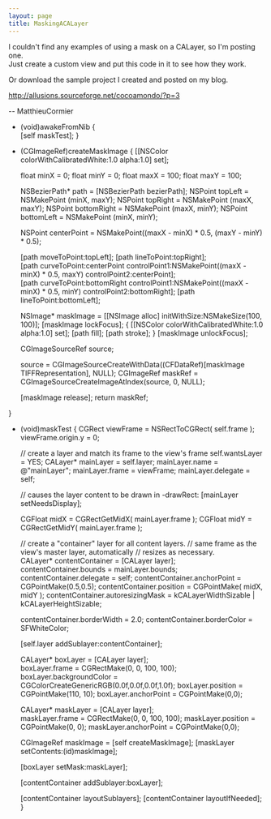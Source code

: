```yaml
---
layout: page
title: MaskingACALayer
---
```



I couldn't find any examples of using a mask on a CALayer, so I'm posting one.  
Just create a custom view and put this code in it to see how they work.

Or download the sample project I created and posted on my blog.

http://allusions.sourceforge.net/cocoamondo/?p=3

-- MatthieuCormier

    

- (void)awakeFromNib {    
  [self maskTest]; 
}

- (CGImageRef)createMaskImage {
  [[NSColor colorWithCalibratedWhite:1.0 alpha:1.0] set];
  
  float minX = 0;
  float minY = 0;
  float maxX = 100;
  float maxY = 100;  
  
  NSBezierPath* path = [NSBezierPath bezierPath];
  NSPoint topLeft     = NSMakePoint (minX, maxY);
	NSPoint topRight    = NSMakePoint (maxX, maxY);
	NSPoint bottomRight = NSMakePoint (maxX, minY);
	NSPoint bottomLeft  = NSMakePoint (minX, minY);
  
  NSPoint centerPoint = NSMakePoint((maxX - minX) * 0.5, (maxY - minY) * 0.5);
  
  [path moveToPoint:topLeft];
  [path lineToPoint:topRight];  
  [path curveToPoint:centerPoint controlPoint1:NSMakePoint((maxX - minX) * 0.5, maxY) 
       controlPoint2:centerPoint];  
  [path curveToPoint:bottomRight controlPoint1:NSMakePoint((maxX - minX) * 0.5, minY) 
       controlPoint2:bottomRight];
  [path lineToPoint:bottomLeft];
  
  NSImage* maskImage = [[NSImage alloc] initWithSize:NSMakeSize(100, 100)];
  [maskImage lockFocus];
  {
    [[NSColor colorWithCalibratedWhite:1.0 alpha:1.0] set];
    [path fill];
    [path stroke];
  }
  [maskImage unlockFocus];
    
 
  CGImageSourceRef source;
  
  source = CGImageSourceCreateWithData((CFDataRef)[maskImage TIFFRepresentation], NULL);
  CGImageRef maskRef =  CGImageSourceCreateImageAtIndex(source, 0, NULL);
  
  [maskImage release];
  return maskRef;
  
}



- (void)maskTest {
  CGRect viewFrame = NSRectToCGRect( self.frame );
  viewFrame.origin.y = 0;
  
  // create a layer and match its frame to the view's frame
  self.wantsLayer = YES;
  CALayer* mainLayer = self.layer;
  mainLayer.name = @"mainLayer";
  mainLayer.frame = viewFrame;
  mainLayer.delegate = self;
  
  // causes the layer content to be drawn in -drawRect:
  [mainLayer setNeedsDisplay];
  
  
  CGFloat midX = CGRectGetMidX( mainLayer.frame );
  CGFloat midY = CGRectGetMidY( mainLayer.frame );
  
  // create a "container" layer for all content layers.
  // same frame as the view's master layer, automatically
  // resizes as necessary.    
  CALayer* contentContainer = [CALayer layer];    
  contentContainer.bounds           = mainLayer.bounds;
  contentContainer.delegate         = self;
  contentContainer.anchorPoint      = CGPointMake(0.5,0.5);
  contentContainer.position         = CGPointMake( midX, midY );
  contentContainer.autoresizingMask = kCALayerWidthSizable | kCALayerHeightSizable;
  
  contentContainer.borderWidth = 2.0;
  contentContainer.borderColor = SFWhiteColor;
  
  [self.layer addSublayer:contentContainer];
  
  
  CALayer* boxLayer = [CALayer layer];    
  boxLayer.frame           = CGRectMake(0, 0, 100, 100);
  boxLayer.backgroundColor =  CGColorCreateGenericRGB(0.0f,0.0f,0.0f,1.0f);
  boxLayer.position = CGPointMake(110, 10);
  boxLayer.anchorPoint = CGPointMake(0,0);
  
  
  CALayer* maskLayer = [CALayer layer];    
  maskLayer.frame           = CGRectMake(0, 0, 100, 100);
  maskLayer.position = CGPointMake(0, 0);
  maskLayer.anchorPoint = CGPointMake(0,0);  
  
  CGImageRef maskImage = [self createMaskImage];
  [maskLayer setContents:(id)maskImage];


  [boxLayer setMask:maskLayer];
  
  [contentContainer addSublayer:boxLayer];
  
  [contentContainer layoutSublayers];
  [contentContainer layoutIfNeeded]; 
}


